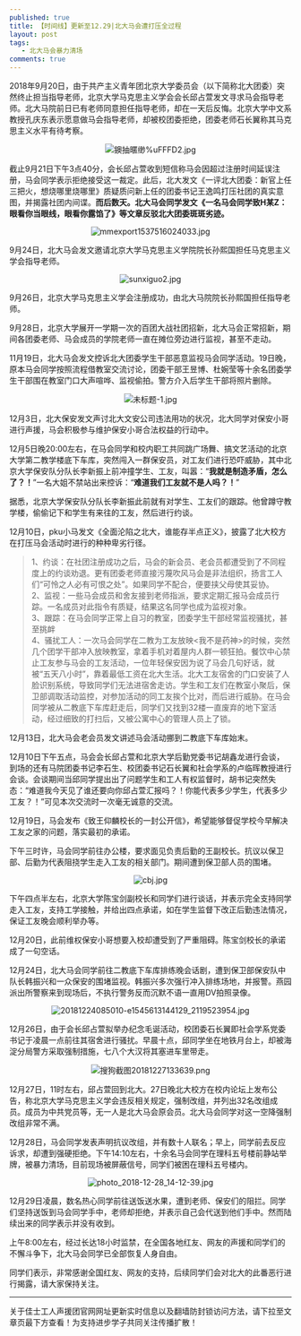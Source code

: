 ```yaml
---
published: true
title: 【时间线】更新至12.29|北大马会遭打压全过程
layout: post
tags:
   - 北大马会暴力清场
comments: true
---
```


2018年9月20日，由于共产主义青年团北京大学委员会（以下简称北大团委）突然终止担当指导老师，北京大学马克思主义学会会长邱占萱发文寻求马会指导老师。北大马院前日已有老师同意担任指导老师，却在一天后反悔。北京大学中文系教授孔庆东表示愿意做马会指导老师，却被校团委拒绝，团委老师石长翼称其马克思主义水平有待考察。

<p align="center"><img src="https://i.loli.net/2018/12/30/5c28b78de2818.jpg" alt="鐭抽暱缈%uFFFD2.jpg" title="鐭抽暱缈%uFFFD2.jpg" /></p>

截止9月21日下午3点40分，会长邱占萱收到短信称马会因超过注册时间延误注册，马会同学表示拒绝接受这一裁定。此后，北大发文《一评北大团委：新官上任三把火，想烧哪里烧哪里》质疑质问新上任的团委书记王逸鸣打压社团的真实意图，并揭露社团内间谍。**而后数天。北大马会同学发文《一名马会同学致H某Z：眼看你当眼线，眼看你露馅了》等文章反驳北大团委斑斑劣迹。**

<p align="center"><img src="https://i.loli.net/2018/12/30/5c28b78e894dd.jpg" alt="mmexport1537516024033.jpg" title="mmexport1537516024033.jpg" /></p>

9月24日，北大马会发文邀请北京大学马克思主义学院院长孙熙国担任马克思主义学会指导老师。

<p align="center"><img src="https://i.loli.net/2018/12/30/5c28b78d4cf43.jpg" alt="sunxiguo2.jpg" title="sunxiguo2.jpg" /></p>

9月26日，北京大学马克思主义学会注册成功，由北大马院院长孙熙国担任指导老师。

9月28日，北京大学展开一学期一次的百团大战社团招新，北大马会正常招新，期间各团委老师、马会成员的学院老师一直在摊位旁边进行监视，甚至不走动。

11月19日，北大马会发文控诉北大团委学生干部恶意监视马会同学活动。19日晚，原本马会同学按照流程借教室交流讨论，团委干部王昱博、杜婉莹等十余名团委学生干部围在教室门口大声喧哗、监视偷拍。警方介入后学生干部将照片删除。

<p align="center"><img src="https://i.loli.net/2018/12/30/5c28b78e2249e.jpg" alt="未标题-1.jpg" title="未标题-1.jpg" /></p>

12月3日，北大保安发文声讨北大文安公司违法用功的状况，北大同学对保安小哥进行声援，马会积极参与维护保安小哥合法权益的行动中。

12月5日晚20:00左右，在马会同学和校内职工共同跳广场舞、搞文艺活动的北京大学第二教学楼底下车库，突然闯入一群保安员，对工友们进行恐吓威胁，其中北京大学保安队分队长李新振上前冲撞学生、工友，叫嚣：“**我就是制造矛盾，怎么了？！**”一名大姐不禁站出来控诉：“**难道我们工友就不是人吗？！**”

据悉，北京大学保安队分队长李新振此前就有对学生、工友们的跟踪。他曾蹲守教学楼，偷偷记下和学生有来往的工友，然后进行约谈。

12月10日，pku小马发文《全面沦陷之北大，谁能存半点正义》，披露了北大校方在打压马会活动时进行的种种卑劣行径。

>1、约谈：在社团注册成功之后，马会的新会员、老会员都遭受到了不同程度上的约谈劝退。更有团委老师直接污蔑吹风马会是非法组织，扬言工人们“可怜之人必有可恨之处”。如果同学不配合，便要挟父母使其妥协。<br>2、监视：一些马会成员和舍友接到老师指派，要求定期汇报马会成员行踪。一名成员对此指令有质疑，结果这名同学也成为监视对象。<br>3、跟踪：在马会同学正常上自习的教室，团委学生干部经常监视骚扰，甚至挑衅<br>4、骚扰工人：一次马会同学在二教为工友放映<我不是药神>的时候，突然几个团学干部冲入放映教室，拿着手机对着屋内人群一顿狂拍。餐饮中心禁止工友参与马会的工友活动，一位年轻保安因为说了马会几句好话，就被“五天八小时”，靠着最低工资在北大生活。北大工友宿舍的门口安装了人脸识别系统，导致同学们无法进宿舍走访。学生和工友们在教室小聚后，保卫部调取活动监控，对参加活动的同工友挨个比对，而后进行威胁。在马会同学被从二教底下车库赶走后，同学们又找到32楼一直废弃的地下室活动，经过细致的打扫后，又被公寓中心的管理人员上了锁。

12月13日，北大马会老会员发文讲述马会活动挪到二教底下车库始末。

12月10日下午五点，马会会长邱占萱和北京大学后勤党委书记胡鑫龙进行会谈，到场的还有马院团委书记李石生、校团委书记石长翼和社会学系的卢临晖教授进行会谈。会谈期间当邱同学提出出了问题学生和工人有权监督时，胡书记突然失态：“难道我今天见了谁还要向你邱占萱汇报吗？！你能代表多少学生，代表多少工友？！”可见本次交流时一次毫无诚意的交流。

12月19日，马会发布《致王仰麟校长的一封公开信》，希望能够督促学校今早解决工友之家的问题，落实最初的承诺。

下午三时许，马会同学前往办公楼，要求面见负责后勤的王副校长。抗议以保卫部、后勤为代表阻挠学生走入工友的相关部门。期间遭到保卫部人员的围堵。

<p align="center"><img src="https://i.loli.net/2018/12/30/5c28b78ee2c00.jpg" alt="cbj.jpg" title="cbj.jpg" /></p>

下午四点半左右，北京大学陈宝剑副校长和同学们进行谈话，并表示完全支持同学走入工友，支持工学接触，并给出四点承诺，如在学生监督下改正后勤违法情况，保证工友晚会顺利举办等。

12月20日，此前维权保安小哥想要入校却遭受到了严重阻碍。陈宝剑校长的承诺成了一句空话。

12月24日，北大马会同学前往二教底下车库排练晚会话剧，遭到保卫部保安队中队长韩振兴和一众保安的围堵监视。韩振兴多次强行冲入排练场地，并报警。燕园派出所警察来到现场后，不执行警务反而沉默不语一直用DV拍照录像。

<p align="center"><img src="https://i.loli.net/2018/12/30/5c28b88013e64.jpg" alt="20181224085010-e1545613144129_2119523954.jpg" title="20181224085010-e1545613144129_2119523954.jpg" /></p>

12月26日，由于会长邱占萱拟举办纪念毛诞活动，校团委石长翼即社会学系党委书记于凌晨一点前往其宿舍进行骚扰。早晨十点，邱同学坐在地铁月台上，却被海淀分局警方采取强制措施，七八个大汉将其塞进车里带走。

<p align="center"><img src="https://i.loli.net/2018/12/30/5c28b8815d529.png" alt="搜狗截图20181227133639.png" title="搜狗截图20181227133639.png" /></p>

12月27日，11时左右，邱占萱回到北大。27日晚北大校方在校内论坛上发布公告，称北京大学马克思主义学会违反相关规定，强制改组，并列出32名改组成员。成员为中共党员等，无一人是北大马会原会员。北大马会同学对这一空降强制改组非常不满。

12月28日，马会同学发表声明抗议改组，并有数十人联名；早上，同学前去反应诉求，却遭到强硬拒绝。下午14:10左右，十余名马会同学在理科五号楼前静站举牌，被暴力清场，目前现场被屏蔽信号，同学们被困在理科五号楼内。

<p align="center"><img src="https://i.loli.net/2018/12/30/5c28b78ebebff.jpg" alt="photo_2018-12-28_14-12-39.jpg" title="photo_2018-12-28_14-12-39.jpg" /></p>

12月29日凌晨，数名热心同学前往送饭送水果，遭到老师、保安们的阻拦。同学们坚持送饭到马会同学手中，老师却拒绝，并表示自己会代送到他们手中。然而陆续出来的同学表示并没有收到。

上午8:00左右，经过长达18小时监禁，在全国各地红友、网友的声援和同学们的不懈斗争下，北大马会同学已全部恢复人身自由。

同学们表示，非常感谢全国红友、网友的支持，后续同学们会对北大的此番恶行进行揭露，请大家保持关注。

---
关于佳士工人声援团官网网址更新实时信息以及翻墙防封锁访问方法，请下拉至文章页最下方查看！为支持进步学子共同关注传播扩散！



